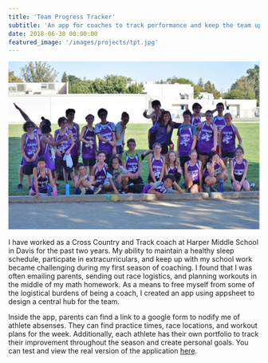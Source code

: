 ```yaml
---
title: 'Team Progress Tracker'
subtitle: 'An app for coaches to track performance and keep the team up to date with upcoming events and announcements'
date: 2018-06-30 00:00:00
featured_image: '/images/projects/tpt.jpg'
---
```


<div class="gallery" data-columns="1">
    <img src="/images/projects/team.jpg">
</div>

I have worked as a Cross Country and Track coach at Harper Middle School in Davis for the past two years. My ability to maintain a healthy sleep schedule, particpate in extracurriculars, and keep up with my school work became challenging during my first season of coaching. I found that I was often emailing parents, sending out race logistics, and planning workouts in the middle of my math homework. As a means to free myself from some of the logistical burdens of being a coach, I created an app using appsheet to design a central hub for the team.

Inside the app, parents can find a link to a google form to nodify me of athlete absenses. They can find practice times, race locations, and workout plans for the week. Additionally, each athlete has their own portfolio to track their improvement throughout the season and create personal goals. You can test and view the real version of the application [here](https://www.appsheet.com/start/2d50c2b0-a166-4895-97fa-8776eb35f248#appName=TeamProgressTracker-1051736&page=gallery&sort=%5B%7B%22Column%22%3A%22Name%22%2C%22Order%22%3A%22Ascending%22%7D%5D&table=Athlete&view=Athletes).